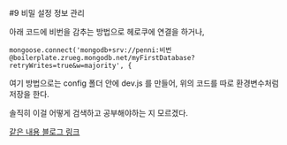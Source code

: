 #9 비밀 설정 정보 관리

아래 코드에 비번을 감추는 방법으로 헤로쿠에 연결을 하거나,

```
mongoose.connect('mongodb+srv://penni:비번@boilerplate.zrueg.mongodb.net/myFirstDatabase?retryWrites=true&w=majority', {
```

여기 방법으로는 config 폴더 안에 dev.js 를 만들어, 위의 코드를 따로 환경변수처럼 저장을 한다.

솔직히 이걸 어떻게 검색하고 공부해야하는 지 모르겠다.

[같은 내용 블로그 링크](https://velog.io/@chy0428/Node-JS-%EB%B9%84%EB%B0%80-%EC%84%A4%EC%A0%95-%EC%A0%95%EB%B3%B4-%EA%B4%80%EB%A6%AC)